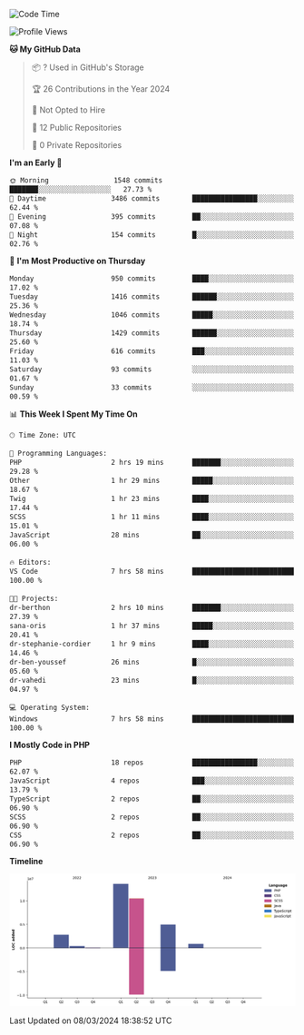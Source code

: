 <!--START_SECTION:waka-->
![Code Time](http://img.shields.io/badge/Code%20Time-1%2C536%20hrs%2032%20mins-blue)

![Profile Views](http://img.shields.io/badge/Profile%20Views-2-blue)

**🐱 My GitHub Data** 

> 📦 ? Used in GitHub's Storage 
 > 
> 🏆 26 Contributions in the Year 2024
 > 
> 🚫 Not Opted to Hire
 > 
> 📜 12 Public Repositories 
 > 
> 🔑 0 Private Repositories 
 > 
**I'm an Early 🐤** 

```text
🌞 Morning                1548 commits        ███████░░░░░░░░░░░░░░░░░░   27.73 % 
🌆 Daytime                3486 commits        ████████████████░░░░░░░░░   62.44 % 
🌃 Evening                395 commits         ██░░░░░░░░░░░░░░░░░░░░░░░   07.08 % 
🌙 Night                  154 commits         █░░░░░░░░░░░░░░░░░░░░░░░░   02.76 % 
```
📅 **I'm Most Productive on Thursday** 

```text
Monday                   950 commits         ████░░░░░░░░░░░░░░░░░░░░░   17.02 % 
Tuesday                  1416 commits        ██████░░░░░░░░░░░░░░░░░░░   25.36 % 
Wednesday                1046 commits        █████░░░░░░░░░░░░░░░░░░░░   18.74 % 
Thursday                 1429 commits        ██████░░░░░░░░░░░░░░░░░░░   25.60 % 
Friday                   616 commits         ███░░░░░░░░░░░░░░░░░░░░░░   11.03 % 
Saturday                 93 commits          ░░░░░░░░░░░░░░░░░░░░░░░░░   01.67 % 
Sunday                   33 commits          ░░░░░░░░░░░░░░░░░░░░░░░░░   00.59 % 
```


📊 **This Week I Spent My Time On** 

```text
🕑︎ Time Zone: UTC

💬 Programming Languages: 
PHP                      2 hrs 19 mins       ███████░░░░░░░░░░░░░░░░░░   29.28 % 
Other                    1 hr 29 mins        █████░░░░░░░░░░░░░░░░░░░░   18.67 % 
Twig                     1 hr 23 mins        ████░░░░░░░░░░░░░░░░░░░░░   17.44 % 
SCSS                     1 hr 11 mins        ████░░░░░░░░░░░░░░░░░░░░░   15.01 % 
JavaScript               28 mins             ██░░░░░░░░░░░░░░░░░░░░░░░   06.00 % 

🔥 Editors: 
VS Code                  7 hrs 58 mins       █████████████████████████   100.00 % 

🐱‍💻 Projects: 
dr-berthon               2 hrs 10 mins       ███████░░░░░░░░░░░░░░░░░░   27.39 % 
sana-oris                1 hr 37 mins        █████░░░░░░░░░░░░░░░░░░░░   20.41 % 
dr-stephanie-cordier     1 hr 9 mins         ████░░░░░░░░░░░░░░░░░░░░░   14.46 % 
dr-ben-youssef           26 mins             █░░░░░░░░░░░░░░░░░░░░░░░░   05.60 % 
dr-vahedi                23 mins             █░░░░░░░░░░░░░░░░░░░░░░░░   04.97 % 

💻 Operating System: 
Windows                  7 hrs 58 mins       █████████████████████████   100.00 % 
```

**I Mostly Code in PHP** 

```text
PHP                      18 repos            ████████████████░░░░░░░░░   62.07 % 
JavaScript               4 repos             ███░░░░░░░░░░░░░░░░░░░░░░   13.79 % 
TypeScript               2 repos             ██░░░░░░░░░░░░░░░░░░░░░░░   06.90 % 
SCSS                     2 repos             ██░░░░░░░░░░░░░░░░░░░░░░░   06.90 % 
CSS                      2 repos             ██░░░░░░░░░░░░░░░░░░░░░░░   06.90 % 
```



**Timeline**

![Lines of Code chart](https://raw.githubusercontent.com/tahar-elgunaoui/tahar-elgunaoui/main/assets/bar_graph.png)


 Last Updated on 08/03/2024 18:38:52 UTC
<!--END_SECTION:waka-->
